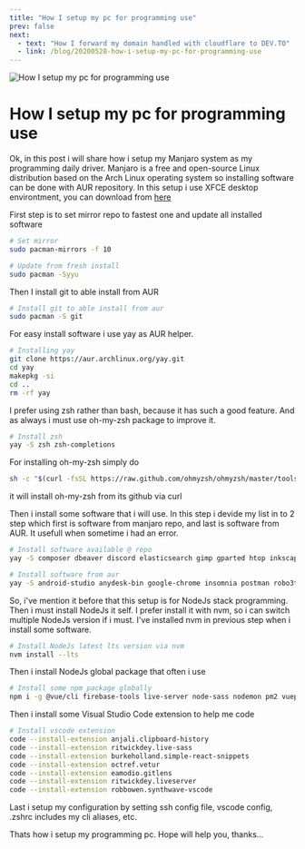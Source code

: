 ```yaml
---
title: "How I setup my pc for programming use"
prev: false
next:
  - text: "How I forward my domain handled with cloudflare to DEV.TO"
  - link: /blog/20200528-how-i-setup-my-pc-for-programming-use
---
```


![How I setup my pc for programming use](https://images.unsplash.com/photo-1587620962725-abab7fe55159)

# How I setup my pc for programming use

Ok, in this post i will share how i setup my Manjaro system as my programming daily driver. Manjaro is a free and open-source Linux distribution based on the Arch Linux operating system so installing software can be done with AUR repository. In this setup i use XFCE desktop environtment, you can download from [here](https://manjaro.org/download/official/xfce/)

<!--more-->

First step is to set mirror repo to fastest one and update all installed software

```bash
# Set mirror
sudo pacman-mirrors -f 10

# Update from fresh install
sudo pacman -Syyu
```

Then I install git to able install from AUR

```bash
# Install git to able install from aur
sudo pacman -S git
```

For easy install software i use yay as AUR helper.

```bash
# Installing yay
git clone https://aur.archlinux.org/yay.git
cd yay
makepkg -si
cd ..
rm -rf yay
```

I prefer using zsh rather than bash, because it has such a good feature. And as always i must use oh-my-zsh package to improve it.

```bash
# Install zsh
yay -S zsh zsh-completions
```

For installing oh-my-zsh simply do

```bash
sh -c "$(curl -fsSL https://raw.github.com/ohmyzsh/ohmyzsh/master/tools/install.sh)"
```

it will install oh-my-zsh from its github via curl

Then i install some software that i will use. In this step i devide my list in to 2 step which first is software from manjaro repo, and last is software from AUR. It usefull when sometime i had an error.

```bash
# Install software available @ repo
yay -S composer dbeaver discord elasticsearch gimp gparted htop inkscape jdk-openjdk jre-openjdk jre-openjdk-headless kdenlive kibana konsole mpv nvm redis screenfetch simplescreenrecorder steam-manjaro ttf-fira-code youtube-dl

# Install software from aur
yay -S android-studio anydesk-bin google-chrome insomnia postman robo3t-bin scrcpy visual-studio-code-bin wps-office xdman zoom
```

So, i've mention it before that this setup is for NodeJs stack programming. Then i must install NodeJs it self. I prefer install it with nvm, so i can switch multiple NodeJs version if i must. I've installed nvm in previous step when i install some software.

```bash
# Install NodeJs latest lts version via nvm
nvm install --lts
```

Then i install NodeJs global package that often i use

```bash
# Install some npm package globally
npm i -g @vue/cli firebase-tools live-server node-sass nodemon pm2 vuepress
```

Then i install some Visual Studio Code extension to help me code

```bash
# Install vscode extension
code --install-extension anjali.clipboard-history
code --install-extension ritwickdey.live-sass
code --install-extension burkeholland.simple-react-snippets
code --install-extension octref.vetur
code --install-extension eamodio.gitlens
code --install-extension ritwickdey.liveserver
code --install-extension robbowen.synthwave-vscode
```

Last i setup my configuration by setting ssh config file, vscode config, .zshrc includes my cli aliases, etc.

Thats how i setup my programming pc. Hope will help you, thanks...
